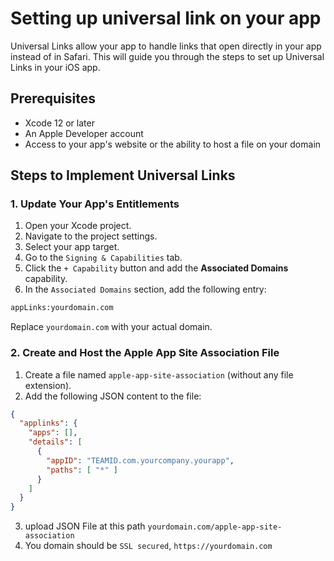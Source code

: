 # Setting up universal link on your app

Universal Links allow your app to handle links that open directly in your app instead of in Safari. This will guide you through the steps to set up Universal Links in your iOS app.

## Prerequisites

- Xcode 12 or later
- An Apple Developer account
- Access to your app's website or the ability to host a file on your domain

## Steps to Implement Universal Links

### 1. Update Your App's Entitlements

1. Open your Xcode project.
2. Navigate to the project settings.
3. Select your app target.
4. Go to the ``Signing & Capabilities`` tab.
5. Click the ``+ Capability`` button and add the **Associated Domains** capability.
6. In the ``Associated Domains`` section, add the following entry:

```bash
appLinks:yourdomain.com
```
   
Replace `yourdomain.com` with your actual domain.

### 2. Create and Host the Apple App Site Association File

1. Create a file named `apple-app-site-association` (without any file extension).
2. Add the following JSON content to the file:
```json
{
  "applinks": {
    "apps": [],
    "details": [
      {
        "appID": "TEAMID.com.yourcompany.yourapp",
        "paths": [ "*" ]
      }
    ]
  }
}
```
3. upload JSON File at this path ``yourdomain.com/apple-app-site-association``
4. You domain should be ``SSL secured``, ``https://yourdomain.com``
